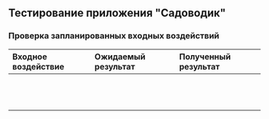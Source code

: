 ## Тестирование приложения "Садоводик"

### Проверка запланированных входных воздействий

| Входное воздействие | Ожидаемый результат | Полученный результат |
|:---|:---|:---|
||||
||||
||||
||||
||||
||||
||||
||||
||||
||||
||||
||||

